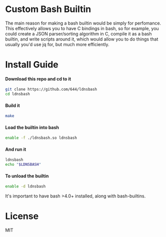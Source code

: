 # Custom Bash Builtin
The main reason for making a bash builtin would be simply for perfomance. This effectively allows you to have C bindings in bash, so for example, you could create a JSON parser/sorting algorithm in C, compile it as a bash builtin, and write scripts around it, which would allow you to do things that usually you'd use jq for, but much more efficiently.

# Install Guide
#### Download this repo and cd to it
```bash
git clone https://github.com/644/ldnsbash
cd ldnsbash
```
#### Build it
```bash
make
```
#### Load the builtin into bash
```bash
enable -f ./ldnsbash.so ldnsbash
```
#### And run it
```bash
ldnsbash
echo "$LDNSBASH"
```
#### To unload the builtin
```bash
enable -d ldnsbash
```

It's important to have bash >4.0+ installed, along with bash-builtins.

# License
MIT
